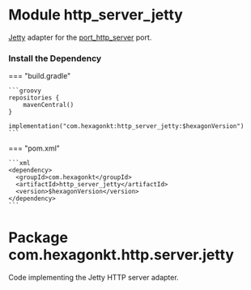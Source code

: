 
# Module http_server_jetty

[Jetty] adapter for the [port_http_server] port.

[Jetty]: https://www.eclipse.org/jetty
[port_http_server]: /port_http_server

### Install the Dependency

=== "build.gradle"

    ```groovy
    repositories {
        mavenCentral()
    }

    implementation("com.hexagonkt:http_server_jetty:$hexagonVersion")
    ```

=== "pom.xml"

    ```xml
    <dependency>
      <groupId>com.hexagonkt</groupId>
      <artifactId>http_server_jetty</artifactId>
      <version>$hexagonVersion</version>
    </dependency>
    ```

# Package com.hexagonkt.http.server.jetty

Code implementing the Jetty HTTP server adapter.
